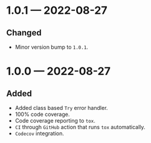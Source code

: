 
<a id='changelog-1.0.1'></a>
# 1.0.1 — 2022-08-27

## Changed

- Minor version bump to `1.0.1`.

<a id='changelog-1.0.0'></a>
# 1.0.0 — 2022-08-27

## Added

- Added class based `Try` error handler.
- 100% code coverage.
- Code coverage reporting to `tox`.
- `CI` through `GitHub` action that runs `tox` automatically.
- `Codecov` integration.
